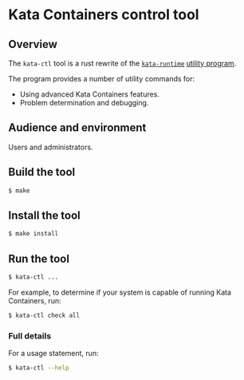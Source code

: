 # Kata Containers control tool

## Overview

The `kata-ctl` tool is a rust rewrite of the
[`kata-runtime`](../../runtime/cmd/kata-runtime)
[utility program](../../../docs/design/architecture/README.md#utility-program).

The program provides a number of utility commands for:

- Using advanced Kata Containers features.
- Problem determination and debugging.

## Audience and environment

Users and administrators.

## Build the tool

```bash
$ make
```

## Install the tool

```bash
$ make install
```

## Run the tool

```bash
$ kata-ctl ...
```

For example, to determine if your system is capable of running Kata
Containers, run:

```bash
$ kata-ctl check all
```

### Full details

For a usage statement, run:

```bash
$ kata-ctl --help
```
